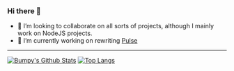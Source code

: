 ### Hi there 👋

- 👯 I’m looking to collaborate on all sorts of projects, although I mainly work on NodeJS projects.
- 🔭 I’m currently working on rewriting [Pulse](https://github.com/Proximitynow19/Pulse)

---




[![Bumpy's Github Stats](https://github-readme-stats.vercel.app/api?username=BumpyBill&show_icons=true&theme=radical)](https://github.com/anuraghazra/github-readme-stats)
[![Top Langs](https://github-readme-stats.vercel.app/api/top-langs/?username=BumpyBill&theme=radical)](https://github.com/anuraghazra/github-readme-stats)
